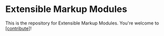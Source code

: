 # Extensible Markup Modules

This is the repository for Extensible Markup Modules. You're welcome to
[[contribute]](CONTRIBUTING.md)!

